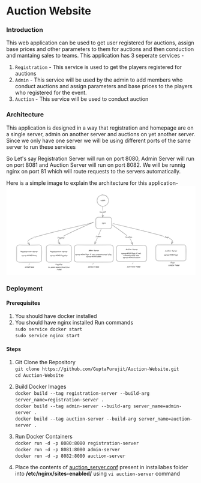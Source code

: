 # Auction Website

### Introduction
This web application can be used to get user registered for auctions, assign base prices and other parameters to them for auctions and then conduction and mantaing sales to teams.
This application has 3 seperate services - 
1. `Registration` - This service is used to get the players registered for auctions
2. `Admin` - This service will be used by the admin to add members who conduct auctions and assign parameters and base prices to the players who registered for the event.
3. `Auction` - This service will be used to conduct auction

### Architecture
This application is designed in a way that registration and homepage are on a single server, admin on another server and auctions on yet another server. Since we only have one server we will be using different ports of the same server to run these services

So Let's say Registration Server will run on port 8080, Admin Server will run on port 8081 and Auction Server will run on port 8082.
We will be runnig nginx on port 81 which will route requests to the servers automatically.

Here is a simple image to explain the architecture for this application- 
![Architecture Diagram](resources/architecture_diagram.PNG)


### Deployment
#### Prerequisites
1. You should have docker installed
2. You should have nginx installed
Run commands \
`sudo service docker start` \
`sudo service nginx start`

#### Steps
1. Git Clone the Repository \
`git clone https://github.com/GuptaPurujit/Auction-Website.git` \
`cd Auction-Website`

2. Build Docker Images\
`docker build --tag registration-server --build-arg server_name=registration-server .` \
`docker build --tag admin-server --build-arg server_name=admin-server .` \
`docker build --tag auction-server --build-arg server_name=auction-server .`

3. Run Docker Containers \
`docker run -d -p 8080:8080 registration-server` \
`docker run -d -p 8081:8080 admin-server` \
`docker run -d -p 8082:8080 auction-server`

4. Place the contents of [auction_server.conf](installables/auction-server.conf) present in installabes folder into __/etc/nginx/sites-enabled/__ using `vi auction-server` command